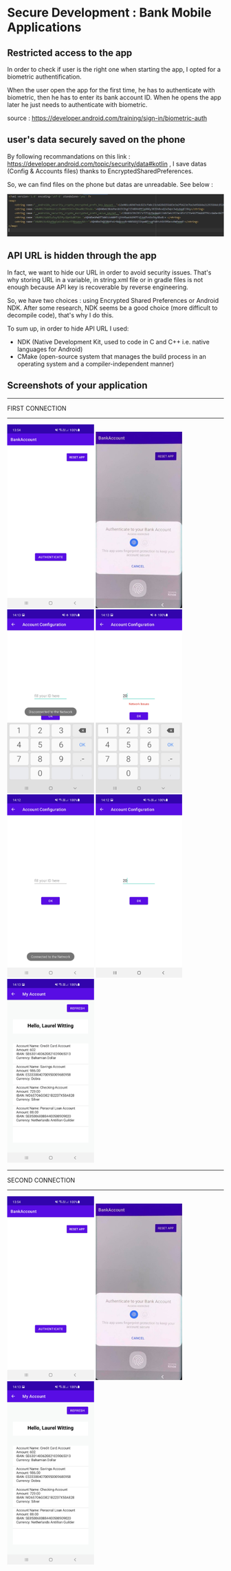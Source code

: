# Secure Development : Bank Mobile Applications



## Restricted access to the app

In order to check if user is the right one when starting the app, I opted for a biometric authentification.

When the user open the app for the first time, he has to authenticate with biometric, then he has to enter its bank account ID.
When he opens the app later he just needs to authenticate with biometric.

source : https://developer.android.com/training/sign-in/biometric-auth


## user's data securely saved on the phone


By following recommandations on this link : https://developer.android.com/topic/security/data#kotlin ,  I save datas (Config & Accounts files) thanks to EncryptedSharedPreferences.

So, we can find files on the phone but datas are unreadable. See below : 

![myImg1](SharedPrefs1.JPG)



## API URL is hidden through the app

In fact, we want to hide our URL in order to avoid security issues.
That's why storing URL in a variable, in string.xml file or in gradle files is not enough because API key is recoverable by reverse engineering.

So, we have two choices : using Encrypted Shared Preferences or Android NDK.
After some research, NDK seems be a good choice (more difficult to decompile code), that's why I do this.


To sum up, in order to hide API URL I used:
 - NDK   (Native Development Kit, used to code in C and C++ i.e. native languages for Android)
 - CMake (open-source system that manages the build process in an operating system and a compiler-independent manner)


## Screenshots of your application 

_________________
FIRST CONNECTION 
_________________

<img src="c3.jpg" height="40%" width="40%">


<img src="c2.jpg" height="40%" width="40%">


<img src="c6.jpg" height="40%" width="40%">


<img src="c7.jpg" height="40%" width="40%">


<img src="c4.jpg" height="40%" width="40%">


<img src="c5.jpg" height="40%" width="40%">





<img src="c8.jpg" height="40%" width="40%">




_________________
SECOND CONNECTION
_________________


<img src="c3.jpg" height="40%" width="40%">


<img src="c2.jpg" height="40%" width="40%">


<img src="c8.jpg" height="40%" width="40%">






